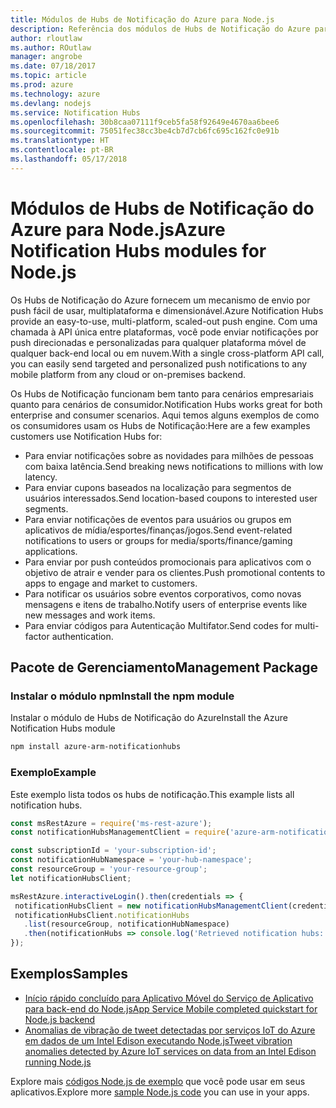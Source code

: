 ```yaml
---
title: Módulos de Hubs de Notificação do Azure para Node.js
description: Referência dos módulos de Hubs de Notificação do Azure para Node.js
author: rloutlaw
ms.author: ROutlaw
manager: angrobe
ms.date: 07/18/2017
ms.topic: article
ms.prod: azure
ms.technology: azure
ms.devlang: nodejs
ms.service: Notification Hubs
ms.openlocfilehash: 30b8caa07111f9ceb5fa58f92649e4670aa6bee6
ms.sourcegitcommit: 75051fec38cc3be4cb7d7cb6fc695c162fc0e91b
ms.translationtype: HT
ms.contentlocale: pt-BR
ms.lasthandoff: 05/17/2018
---
```

# <a name="azure-notification-hubs-modules-for-nodejs"></a><span data-ttu-id="c71c5-103">Módulos de Hubs de Notificação do Azure para Node.js</span><span class="sxs-lookup"><span data-stu-id="c71c5-103">Azure Notification Hubs modules for Node.js</span></span>

<span data-ttu-id="c71c5-104">Os Hubs de Notificação do Azure fornecem um mecanismo de envio por push fácil de usar, multiplataforma e dimensionável.</span><span class="sxs-lookup"><span data-stu-id="c71c5-104">Azure Notification Hubs provide an easy-to-use, multi-platform, scaled-out push engine.</span></span> <span data-ttu-id="c71c5-105">Com uma chamada à API única entre plataformas, você pode enviar notificações por push direcionadas e personalizadas para qualquer plataforma móvel de qualquer back-end local ou em nuvem.</span><span class="sxs-lookup"><span data-stu-id="c71c5-105">With a single cross-platform API call, you can easily send targeted and personalized push notifications to any mobile platform from any cloud or on-premises backend.</span></span>

<span data-ttu-id="c71c5-106">Os Hubs de Notificação funcionam bem tanto para cenários empresariais quanto para cenários de consumidor.</span><span class="sxs-lookup"><span data-stu-id="c71c5-106">Notification Hubs works great for both enterprise and consumer scenarios.</span></span> <span data-ttu-id="c71c5-107">Aqui temos alguns exemplos de como os consumidores usam os Hubs de Notificação:</span><span class="sxs-lookup"><span data-stu-id="c71c5-107">Here are a few examples customers use Notification Hubs for:</span></span>
- <span data-ttu-id="c71c5-108">Para enviar notificações sobre as novidades para milhões de pessoas com baixa latência.</span><span class="sxs-lookup"><span data-stu-id="c71c5-108">Send breaking news notifications to millions with low latency.</span></span>
- <span data-ttu-id="c71c5-109">Para enviar cupons baseados na localização para segmentos de usuários interessados.</span><span class="sxs-lookup"><span data-stu-id="c71c5-109">Send location-based coupons to interested user segments.</span></span>
- <span data-ttu-id="c71c5-110">Para enviar notificações de eventos para usuários ou grupos em aplicativos de mídia/esportes/finanças/jogos.</span><span class="sxs-lookup"><span data-stu-id="c71c5-110">Send event-related notifications to users or groups for media/sports/finance/gaming applications.</span></span>
- <span data-ttu-id="c71c5-111">Para enviar por push conteúdos promocionais para aplicativos com o objetivo de atrair e vender para os clientes.</span><span class="sxs-lookup"><span data-stu-id="c71c5-111">Push promotional contents to apps to engage and market to customers.</span></span>
- <span data-ttu-id="c71c5-112">Para notificar os usuários sobre eventos corporativos, como novas mensagens e itens de trabalho.</span><span class="sxs-lookup"><span data-stu-id="c71c5-112">Notify users of enterprise events like new messages and work items.</span></span>
- <span data-ttu-id="c71c5-113">Para enviar códigos para Autenticação Multifator.</span><span class="sxs-lookup"><span data-stu-id="c71c5-113">Send codes for multi-factor authentication.</span></span>

## <a name="management-package"></a><span data-ttu-id="c71c5-114">Pacote de Gerenciamento</span><span class="sxs-lookup"><span data-stu-id="c71c5-114">Management Package</span></span>

### <a name="install-the-npm-module"></a><span data-ttu-id="c71c5-115">Instalar o módulo npm</span><span class="sxs-lookup"><span data-stu-id="c71c5-115">Install the npm module</span></span>

<span data-ttu-id="c71c5-116">Instalar o módulo de Hubs de Notificação do Azure</span><span class="sxs-lookup"><span data-stu-id="c71c5-116">Install the Azure Notification Hubs module</span></span> 

```bash
npm install azure-arm-notificationhubs
```

### <a name="example"></a><span data-ttu-id="c71c5-117">Exemplo</span><span class="sxs-lookup"><span data-stu-id="c71c5-117">Example</span></span>

<span data-ttu-id="c71c5-118">Este exemplo lista todos os hubs de notificação.</span><span class="sxs-lookup"><span data-stu-id="c71c5-118">This example lists all notification hubs.</span></span>

 ```javascript
const msRestAzure = require('ms-rest-azure');
const notificationHubsManagementClient = require('azure-arm-notificationhubs');

const subscriptionId = 'your-subscription-id';
const notificationHubNamespace = 'your-hub-namespace';
const resourceGroup = 'your-resource-group';
let notificationHubsClient;

msRestAzure.interactiveLogin().then(credentials => {
  notificationHubsClient = new notificationHubsManagementClient(credentials, subscriptionId);
  notificationHubsClient.notificationHubs
    .list(resourceGroup, notificationHubNamespace)
    .then(notificationHubs => console.log('Retrieved notification hubs: ', notificationHubs));
});
```

## <a name="samples"></a><span data-ttu-id="c71c5-119">Exemplos</span><span class="sxs-lookup"><span data-stu-id="c71c5-119">Samples</span></span>

* [<span data-ttu-id="c71c5-120">Início rápido concluído para Aplicativo Móvel do Serviço de Aplicativo para back-end do Node.js</span><span class="sxs-lookup"><span data-stu-id="c71c5-120">App Service Mobile completed quickstart for Node.js backend</span></span>](https://azure.microsoft.com/resources/samples/app-service-mobile-nodejs-backend-quickstart/)
* [<span data-ttu-id="c71c5-121">Anomalias de vibração de tweet detectadas por serviços IoT do Azure em dados de um Intel Edison executando Node.js</span><span class="sxs-lookup"><span data-stu-id="c71c5-121">Tweet vibration anomalies detected by Azure IoT services on data from an Intel Edison running Node.js</span></span>](https://azure.microsoft.com/resources/samples/iot-hub-nodejs-intel-edison-vibration-anomaly-detection/)

<span data-ttu-id="c71c5-122">Explore mais [códigos Node.js de exemplo](https://azure.microsoft.com/resources/samples/?platform=nodejs) que você pode usar em seus aplicativos.</span><span class="sxs-lookup"><span data-stu-id="c71c5-122">Explore more [sample Node.js code](https://azure.microsoft.com/resources/samples/?platform=nodejs) you can use in your apps.</span></span>
